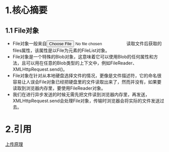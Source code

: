 # 1.核心摘要
## 1.1 File对象
* File对象一般来自<input type="file">读取文件后获取的files属性，该属性是以File为元素的FileList对象。
* File对象是一个特殊的Blob对象，这意味着它可以使用Blob的任何属性和方法，且可以用在任意的Blob类型的上下文中，例如FileReader、XMLHttpRequest.send()。
* File对象在针对从本地硬盘选择文件的情况，更像是文件描述符，它的命名很容易让人误会File对象已经把硬盘里的文件读取出来了，然而并没有，如果要读取到浏览器内存里，要使用FileReader对象。
* 我们在进行异步发送的时候无需先把文件读到浏览器内存里，再发送，XMLHttpRequest.send会处理File对象，传输时浏览器会将实际的文件发送过去。
# 2.引用
[上传原理](https://juejin.cn/post/6970962455698604045)
